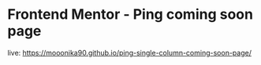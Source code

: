 # Frontend Mentor - Ping coming soon page

live: https://mooonika90.github.io/ping-single-column-coming-soon-page/

